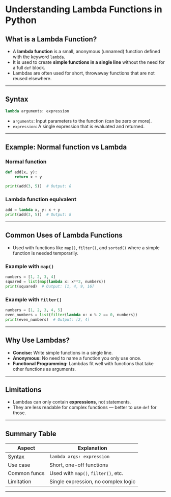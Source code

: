 # Understanding Lambda Functions in Python

## What is a Lambda Function?

- A **lambda function** is a small, anonymous (unnamed) function defined with the keyword `lambda`.
- It is used to create **simple functions in a single line** without the need for a full `def` block.
- Lambdas are often used for short, throwaway functions that are not reused elsewhere.

---

## Syntax

```python
lambda arguments: expression
```

- `arguments`: Input parameters to the function (can be zero or more).
- `expression`: A single expression that is evaluated and returned.

---

## Example: Normal function vs Lambda

### Normal function

```python
def add(x, y):
    return x + y

print(add(3, 5))  # Output: 8
```

### Lambda function equivalent

```python
add = lambda x, y: x + y
print(add(3, 5))  # Output: 8
```

---

## Common Uses of Lambda Functions

- Used with functions like `map()`, `filter()`, and `sorted()` where a simple function is needed temporarily.

### Example with `map()`

```python
numbers = [1, 2, 3, 4]
squared = list(map(lambda x: x**2, numbers))
print(squared)  # Output: [1, 4, 9, 16]
```

### Example with `filter()`

```python
numbers = [1, 2, 3, 4, 5]
even_numbers = list(filter(lambda x: x % 2 == 0, numbers))
print(even_numbers)  # Output: [2, 4]
```

---

## Why Use Lambdas?

- **Concise:** Write simple functions in a single line.
- **Anonymous:** No need to name a function you only use once.
- **Functional Programming:** Lambdas fit well with functions that take other functions as arguments.

---

## Limitations

- Lambdas can only contain **expressions**, not statements.
- They are less readable for complex functions — better to use `def` for those.

---

## Summary Table

| Aspect         | Explanation                          |
|----------------|------------------------------------|
| Syntax         | `lambda args: expression`           |
| Use case       | Short, one-off functions             |
| Common funcs   | Used with `map()`, `filter()`, etc. |
| Limitation     | Single expression, no complex logic |

---
